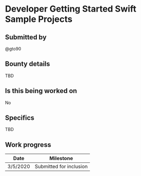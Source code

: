 # Developer Getting Started Swift Sample Projects

## Submitted by

@gto90

## Bounty details

TBD

## Is this being worked on

No

## Specifics

TBD

## Work progress

| Date | Milestone |
| --- | --- |
| 3/5/2020 | Submitted for inclusion |
